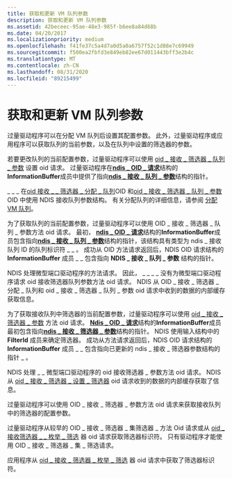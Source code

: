 ```yaml
---
title: 获取和更新 VM 队列参数
description: 获取和更新 VM 队列参数
ms.assetid: 42beceec-95ae-48e3-985f-b6ee8a84d68b
ms.date: 04/20/2017
ms.localizationpriority: medium
ms.openlocfilehash: f41fe37c5a4d7a0d5a0a6757f52c1d88e7c69949
ms.sourcegitcommit: f500ea2fbfd3e849eb82ee67d011443bff3e2b4c
ms.translationtype: MT
ms.contentlocale: zh-CN
ms.lasthandoff: 08/31/2020
ms.locfileid: "89215499"
---
```

# <a name="obtaining-and-updating-vm-queue-parameters"></a>获取和更新 VM 队列参数





过量驱动程序可以在分配 VM 队列后设置其配置参数。 此外，过量驱动程序或应用程序可以获取队列的当前参数，以及在队列中设置的筛选器的参数。

若要更改队列的当前配置参数，过量驱动程序可以使用 [oid \_ 接收 \_ 筛选器 \_ 队列 \_ 参数](./oid-receive-filter-queue-parameters.md) 设置 oid 请求。 过量驱动程序在[**ndis \_ OID \_ 请求**](/windows-hardware/drivers/ddi/ndis/ns-ndis-_ndis_oid_request)结构的**InformationBuffer**成员中提供了指向[**ndis \_ 接收 \_ 队列 \_ 参数**](/windows-hardware/drivers/ddi/ntddndis/ns-ntddndis-_ndis_receive_queue_parameters)结构的指针。

\_ \_ \_ 在[oid 接收 \_ \_ 筛选器 \_ 分配 \_ 队列](./oid-receive-filter-allocate-queue.md)OID 和[oid \_ 接收 \_ 筛选器 \_ 队列 \_ 参数](./oid-receive-filter-queue-parameters.md)OID 中使用 NDIS 接收队列参数结构。 有关分配队列的详细信息，请参阅 [分配 VM 队列](allocating-a-vm-queue.md)。

为了获取队列的当前配置参数，过量驱动程序可以使用 OID \_ 接收 \_ 筛选器 \_ 队列 \_ 参数方法 oid 请求。 最初， [**ndis \_ OID \_ 请求**](/windows-hardware/drivers/ddi/ndis/ns-ndis-_ndis_oid_request)结构的**InformationBuffer**成员包含指向[**ndis \_ 接收 \_ 队列 \_ 参数**](/windows-hardware/drivers/ddi/ntddndis/ns-ntddndis-_ndis_receive_queue_parameters)结构的指针，该结构具有类型为 ndis \_ 接收队列 ID 的队列标识符 \_ \_ 。 成功从 OID 方法请求返回后，NDIS OID 请求结构的 **InformationBuffer** 成员 \_ \_ 包含指向 **NDIS \_ 接收 \_ 队列 \_ 参数** 结构的指针。

NDIS 处理微型端口驱动程序的方法请求。 因此， \_ \_ \_ \_ 没有为微型端口驱动程序请求 oid 接收筛选器队列参数方法 oid 请求。 NDIS 从 OID \_ 接收 \_ 筛选器 \_ 分配 \_ 队列和 oid \_ 接收 \_ 筛选器 \_ 队列 \_ 参数 oid 请求中收到的数据的内部缓存获取信息。

为了获取接收队列中筛选器的当前配置参数，过量驱动程序可以使用 [oid \_ 接收 \_ 筛选器 \_ 参数](./oid-receive-filter-parameters.md) 方法 oid 请求。 [**Ndis \_ OID \_ 请求**](/windows-hardware/drivers/ddi/ndis/ns-ndis-_ndis_oid_request)结构的**InformationBuffer**成员最初包含指向[**ndis \_ 接收 \_ 筛选器 \_ 参数**](/windows-hardware/drivers/ddi/ntddndis/ns-ntddndis-_ndis_receive_filter_parameters)结构的指针。 NDIS 使用输入结构中的 **FilterId** 成员来确定筛选器。 成功从方法请求返回后，NDIS OID 请求结构的 **InformationBuffer** 成员 \_ \_ 包含指向已更新的 ndis \_ 接收 \_ 筛选器参数结构的指针 \_ 。

NDIS 处理 \_ \_ 微型端口驱动程序的 oid 接收筛选器 \_ 参数方法 oid 请求。 NDIS 从 [oid \_ 接收 \_ 筛选器 \_ 设置 \_ 筛选器](./oid-receive-filter-set-filter.md) oid 请求收到的数据的内部缓存获取了信息。

过量驱动程序可以使用 OID \_ 接收 \_ 筛选器 \_ 参数方法 oid 请求来获取接收队列中的筛选器的配置参数。

过量驱动程序从较早的 OID \_ 接收 \_ 筛选器 \_ 集筛选器 \_ 方法 Oid 请求或从 [oid \_ 接收筛选器 \_ \_ 枚举 \_ 筛选](./oid-receive-filter-enum-filters.md) 器 oid 请求获取筛选器标识符。 只有驱动程序才能使用 OID \_ 接收 \_ 筛选器 \_ 集 \_ 筛选请求。

应用程序从 [oid \_ 接收 \_ 筛选器 \_ 枚举 \_ 筛选](./oid-receive-filter-enum-filters.md) 器 oid 请求中获取了筛选器标识符。

 

